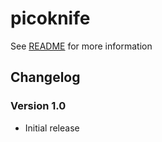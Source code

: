 # picoknife

See [README](./README.md) for more information

## Changelog

### Version 1.0

- Initial release
